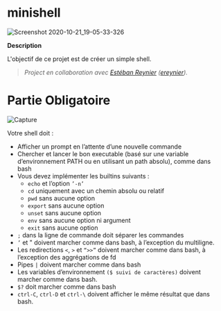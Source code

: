 # minishell

![Screenshot 2020-10-21_19-05-33-326](https://user-images.githubusercontent.com/45235527/96753610-698e7080-13d0-11eb-9461-d3351c9208d7.png)

<strong>Description</strong>

L'objectif de ce projet est de créer un simple shell.

> *Project en collaboration avec <a href="https://github.com/ereynier">Estéban Reynier</a> (<a href="https://profile.intra.42.fr/users/ereynier">ereynier</a>).*


# Partie Obligatoire

![Capture](https://user-images.githubusercontent.com/45235527/97051231-1b6b9f80-157f-11eb-9f2d-0962d44f0bc9.PNG)

Votre shell doit :

- Afficher un prompt en l’attente d’une nouvelle commande
- Chercher et lancer le bon executable (basé sur une variable d’environnement PATH ou en utilisant un path absolu), comme dans bash
- Vous devez implémenter les builtins suivants :
  - `echo` et l’option `’-n’`
  - `cd` uniquement avec un chemin absolu ou relatif
  - `pwd` sans aucune option
  - `export` sans aucune option
  - `unset` sans aucune option
  - `env` sans aucune option ni argument
  - `exit` sans aucune option
- `;` dans la ligne de commande doit séparer les commandes
- `’` et " doivent marcher comme dans bash, à l’exception du multiligne.
- Les redirections `<`, `>` et `“>>”` doivent marcher comme dans bash, à l’exception des aggrégations de fd
- Pipes `|` doivent marcher comme dans bash
- Les variables d’environnement `($ suivi de caractères)` doivent marcher comme dans bash.
- `$?` doit marcher comme dans bash
- `ctrl-C`, `ctrl-D` et `ctrl-\` doivent afficher le même résultat que dans bash.
